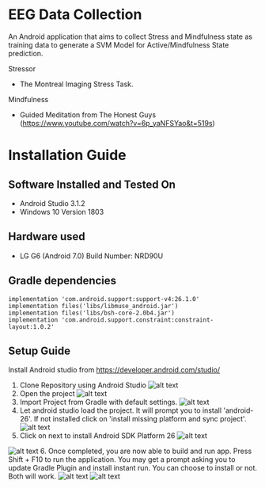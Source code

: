 # EEG Data Collection  
An Android application that aims to collect Stress and Mindfulness state as training data to generate a SVM Model for Active/Mindfulness State prediction.  

Stressor
- The Montreal Imaging Stress Task.  

Mindfulness
- Guided Meditation from The Honest Guys (https://www.youtube.com/watch?v=6p_yaNFSYao&t=519s)

# Installation Guide

## Software Installed and Tested On
- Android Studio 3.1.2
- Windows 10 Version 1803

## Hardware used
- LG G6 (Android 7.0) Build Number: NRD90U

## Gradle dependencies
```
implementation 'com.android.support:support-v4:26.1.0'
implementation files('libs/libmuse_android.jar')
implementation files('libs/bsh-core-2.0b4.jar')
implementation 'com.android.support.constraint:constraint-layout:1.0.2'
```

## Setup Guide

Install Android studio from https://developer.android.com/studio/

1. Clone Repository using Android Studio
![alt text](https://github.com/zhijiee/FocusDataCollection/blob/master/setup_guide/1.PNG)
2. Open the project 
![alt text](https://github.com/zhijiee/FocusDataCollection/blob/master/setup_guide/2.PNG)
3. Import Project from Gradle with default settings. 
![alt text](https://github.com/zhijiee/FocusDataCollection/blob/master/setup_guide/3.PNG)
4. Let android studio load the project. It will prompt you to install 'android-26'. If not installed click on 'install missing platform and sync project'.   
![alt text](https://github.com/zhijiee/FocusDataCollection/blob/master/setup_guide/4.PNG)
5. Click on next to install Android SDK Platform 26
![alt text](https://github.com/zhijiee/FocusDataCollection/blob/master/setup_guide/5.PNG)

![alt text](https://github.com/zhijiee/FocusDataCollection/blob/master/setup_guide/6.PNG)
6. Once completed, you are now able to build and run app. Press Shift + F10 to run the application. You may get a prompt asking you to update Gradle Plugin and install instant run. You can choose to install or not. Both will work. 
![alt text](https://github.com/zhijiee/FocusDataCollection/blob/master/setup_guide/7.PNG)
![alt text](https://github.com/zhijiee/FocusDataCollection/blob/master/setup_guide/8.PNG)

